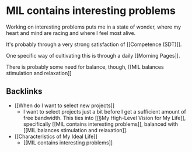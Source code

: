 # MIL contains interesting problems
Working on interesting problems puts me in a state of wonder, where my heart and mind are racing and where I feel most alive.

It's probably through a very strong satisfaction of [[Competence (SDT)]].

One specific way of cultivating this is through a daily [[Morning Pages]].

There is probably some need for balance, though, [[MIL balances stimulation and relaxation]]

## Backlinks
* [[When do I want to select new projects]]
	* I want to select projects just a bit before I get a sufficient amount of free bandwidth. This ties into [[§My High-Level Vision for My Life]], specifically [[MIL contains interesting problems]], balanced with [[MIL balances stimulation and relaxation]].
* [[Characteristics of My Ideal Life]]
	* [[MIL contains interesting problems]]

<!-- #Life -->

<!-- {BearID:5A512ACB-D876-4CD3-AF93-7B0D9C0DAB7F-15756-0000130414A2511C} -->
